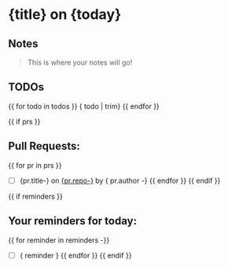# {title} on {today}

## Notes

> This is where your notes will go!

## TODOs
{{ for todo in todos }}
{ todo | trim}
{{ endfor }}

{{ if prs }}
## Pull Requests:
{{ for pr in prs }}
* [ ] {pr.title-} on [{pr.repo-}]({pr.url-}) by { pr.author -}
{{ endfor }}
{{ endif }}

{{ if  reminders }}
## Your reminders for today:

{{ for reminder in reminders -}}
* [ ] { reminder }
{{ endfor }}
{{ endif }}
